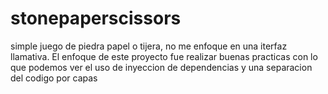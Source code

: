 # stonepaperscissors
simple juego de piedra papel o tijera, no me enfoque en una iterfaz llamativa. El enfoque de este proyecto fue realizar buenas practicas con lo que podemos ver el uso de inyeccion de dependencias y una separacion del codigo por capas
